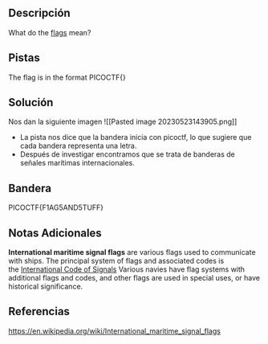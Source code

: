## Descripción
What do the [flags](https://jupiter.challenges.picoctf.org/static/fbeb5f9040d62b18878d199cdda2d253/flag.png) mean?

## Pistas 
The flag is in the format PICOCTF{}

## Solución
Nos dan la siguiente imagen
![[Pasted image 20230523143905.png]]

- La pista nos dice que la bandera inicia con picoctf, lo que sugiere que cada bandera representa una letra.
- Después de investigar encontramos que se trata de banderas de señales marítimas internacionales. 

## Bandera
PICOCTF{F1AG5AND5TUFF}

## Notas Adicionales
**International maritime signal flags** are various flags used to communicate with ships. The principal system of flags and associated codes is the [International Code of Signals](https://en.wikipedia.org/wiki/International_Code_of_Signals "International Code of Signals") Various navies have flag systems with additional flags and codes, and other flags are used in special uses, or have historical significance.

## Referencias
https://en.wikipedia.org/wiki/International_maritime_signal_flags